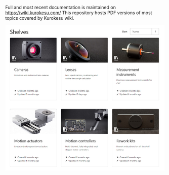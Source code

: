 Full and most recent documentation is maintained on https://wiki.kurokesu.com/ This repository hosts PDF versions of most topics covered by Kurokesu wiki.

![WIKI](images/wiki.png)
